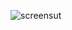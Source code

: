 
![screensut](https://user-images.githubusercontent.com/44738070/48020713-8c86d200-e171-11e8-87b6-0ab65824c263.jpeg)
